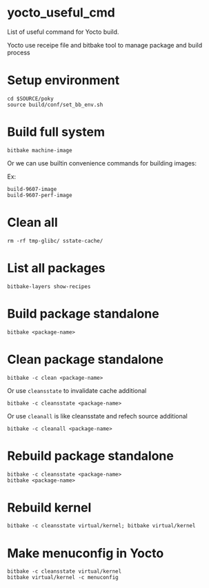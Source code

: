 # yocto_useful_cmd
List of useful command for Yocto build.

Yocto use receipe file and bitbake tool to manage package and build process

# Setup environment
```
cd $SOURCE/poky
source build/conf/set_bb_env.sh
```

# Build full system
`bitbake machine-image`

Or we can use builtin convenience commands for building images:

Ex:
```
build-9607-image
build-9607-perf-image
```

# Clean all
`rm -rf tmp-glibc/ sstate-cache/`

# List all packages
`bitbake-layers show-recipes`

# Build package standalone
`bitbake <package-name>`

# Clean package standalone
`bitbake -c clean <package-name>`

Or use `cleansstate` to invalidate cache additional

`bitbake -c cleansstate <package-name>`

Or use `cleanall` is like cleansstate and refech source additional

`bitbake -c cleanall <package-name>`

# Rebuild package standalone
```
bitbake -c cleansstate <package-name>
bitbake <package-name>
```

# Rebuild kernel
`bitbake -c cleansstate virtual/kernel; bitbake virtual/kernel`

# Make menuconfig in Yocto
```
bitbake -c cleansstate virtual/kernel
bitbake virtual/kernel -c menuconfig
```
